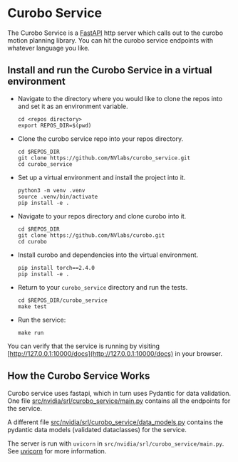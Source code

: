 # Curobo Service

The Curobo Service is a [FastAPI](https://fastapi.tiangolo.com) http server which calls out to the curobo motion planning library.
You can hit the curobo service endpoints with whatever language you like.

## Install and run the Curobo Service in a virtual environment
* Navigate to the directory where you would like to clone the repos into and set it as an environment variable.
    ```
    cd <repos directory>
    export REPOS_DIR=$(pwd)
    ```
* Clone the curobo service repo into your repos directory.
    ```
    cd $REPOS_DIR
    git clone https://github.com/NVlabs/curobo_service.git
    cd curobo_service
    ```
* Set up a virtual environment and install the project into it.
    ```
    python3 -m venv .venv
    source .venv/bin/activate
    pip install -e .
    ```
* Navigate to your repos directory and clone curobo into it.
    ```
    cd $REPOS_DIR
    git clone https://github.com/NVlabs/curobo.git
    cd curobo
    ```
* Install curobo and dependencies into the virtual environment.
    ```
    pip install torch==2.4.0
    pip install -e .
    ```
* Return to your `curobo_service` directory and run the tests.
    ```
    cd $REPOS_DIR/curobo_service
    make test
    ```
* Run the service:
    ```
    make run
    ```
You can verify that the service is running by visiting [http://127.0.0.1:10000/docs](http://127.0.0.1:10000/docs) in your browser.


## How the Curobo Service Works
Curobo service uses fastapi, which in turn uses Pydantic for data validation.
One file [src/nvidia/srl/curobo_service/main.py](src/nvidia/srl/curobo_service/main.py) contains all the endpoints for the service.

A different file [src/nvidia/srl/curobo_service/data_models.py](src/nvidia/srl/curobo_service/data_models.py) contains the pydantic data models (validated dataclasses) for the service.

The server is run with `uvicorn` in `src/nvidia/srl/curobo_service/main.py`.
See [uvicorn](https://www.uvicorn.org/) for more information.
